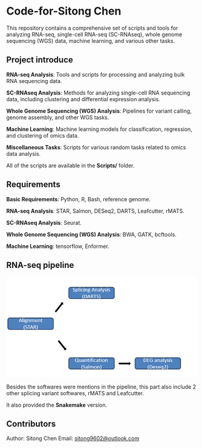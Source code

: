# Code-for-Sitong Chen
This repository contains a comprehensive set of scripts and tools for analyzing RNA-seq, single-cell RNA-seq (SC-RNAseq), whole genome sequencing (WGS) data, machine learning, and various other tasks.


## Project introduce

**RNA-seq Analysis**: Tools and scripts for processing and analyzing bulk RNA sequencing data.

**SC-RNAseq Analysis**: Methods for analyzing single-cell RNA sequencing data, including clustering and differential expression analysis.

**Whole Genome Sequencing (WGS) Analysis**: Pipelines for variant calling, genome assembly, and other WGS tasks.

**Machine Learning**: Machine learning models for classification, regression, and clustering of omics data.

**Miscellaneous Tasks**: Scripts for various random tasks related to omics data analysis.

All of the scripts are available in the **Scripts/** folder. 


## Requirements 

**Basic Requirements**: Python, R, Bash, reference genome. 

**RNA-seq Analysis**: STAR, Salmon, DESeq2, DARTS, Leafcutter, rMATS. 

**SC-RNAseq Analysis**: Seurat.

**Whole Genome Sequencing (WGS) Analysis**: BWA, GATK, bcftools.

**Machine Learning**: tensorflow, Enformer. 


## RNA-seq pipeline
![example output](RNA-pipeline.png)


Besides the softwares were mentions in the pipeline, this part also include 2 other splicing variant softwares, rMATS and Leafcutter. 

It also provided the **Snakemake** version. 



## Contributors
Author: Sitong Chen
Email: sitong9602@outlook.com





